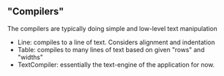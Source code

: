 ## "Compilers"

The compilers are typically doing simple and low-level text manipulation

* Line: compiles to a line of text.  Considers alignment and indentation
* Table: compiles to many lines of text based on given "rows" and "widths"
* TextCompiler: essentially the text-engine of the application for now.